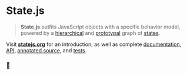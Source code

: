 # State.js

> **State.js** outfits JavaScript objects with a specific behavior model, powered by a [hierarchical](http://statejs.org/docs/#concepts--inheritance--superstates-and-substates) and [prototypal](http://statejs.org/docs/#concepts--inheritance--protostates) graph of [states](http://statejs.org/docs/#concepts--states).

Visit **[statejs.org](http://statejs.org/)** for an introduction, as well as complete [documentation](http://statejs.org/docs/), [API](http://statejs.org/api/), [annotated source](http://statejs.org/source), and [tests](http://statejs.org/tests/).

### &#x1f44b;
